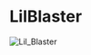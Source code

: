 # LilBlaster

![Lil_Blaster](https://static.wikia.nocookie.net/snl/images/2/2e/SNL_Nasim_Pedrad_-_Lil%27_Blaster.jpg/revision/latest/scale-to-width-down/282?cb=20120814093935)

